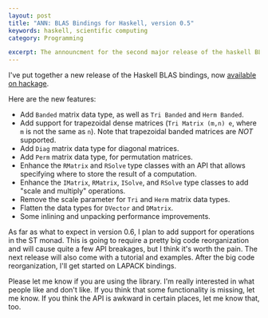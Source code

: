 ```yaml
---
layout: post
title: "ANN: BLAS Bindings for Haskell, version 0.5"
keywords: haskell, scientific computing
category: Programming

excerpt: The announcment for the second major release of the haskell BLAS bindings.
---
```


I've put together a new release of the Haskell BLAS bindings, now
[available on hackage](http://hackage.haskell.org/cgi-bin/hackage-scripts/package/blas).

Here are the new features:

* Add `Banded` matrix data type, as well as `Tri Banded` and `Herm Banded`.
* Add support for trapezoidal dense matrices (`Tri Matrix (m,n) e`, where
  `m` is not the same as `n`).  Note that trapezoidal banded matrices are
  *NOT* supported.
* Add `Diag` matrix data type for diagonal matrices.
* Add `Perm` matrix data type, for permutation matrices.
* Enhance the `RMatrix` and `RSolve` type classes with an API that allows 
  specifying where to store the result of a computation.
* Enhance the `IMatrix`, `RMatrix`, `ISolve`, and `RSolve` type classes to add
  "scale and multiply" operations.
* Remove the scale parameter for `Tri` and `Herm` matrix data types.
* Flatten the data types for `DVector` and `DMatrix`.
* Some inlining and unpacking performance improvements.

As far as what to expect in version 0.6, I plan to add support for operations 
in the ST monad.  This is going to require a pretty big code reorganization and
will cause quite a few API breakages, but I think it's worth the pain.  The 
next release will also come with a tutorial and examples.  After the big
code reorganization, I'll get started on LAPACK bindings.

Please let me know if you are using the library.  I'm really interested in 
what people like and don't like.  If you think that some functionality is 
missing, let me know.  If you think the API is awkward in certain places,
let me know that, too.
